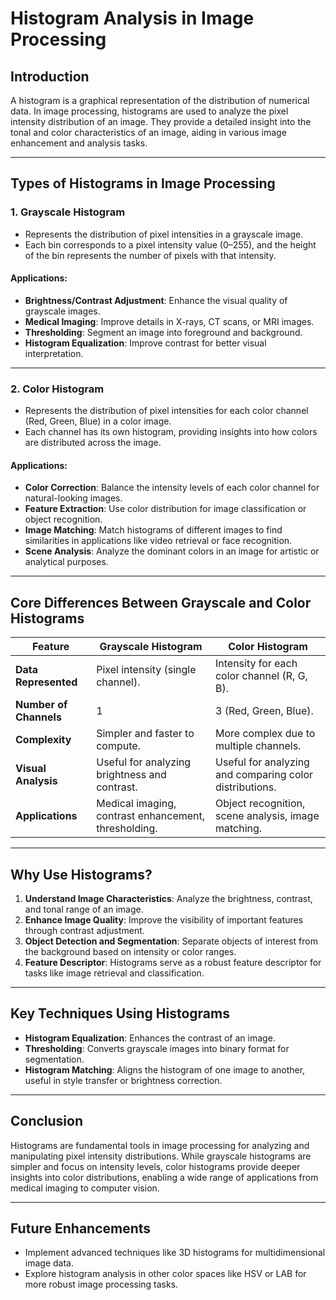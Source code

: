 # Histogram Analysis in Image Processing

## Introduction

A histogram is a graphical representation of the distribution of numerical data. In image processing, histograms are used to analyze the pixel intensity distribution of an image. They provide a detailed insight into the tonal and color characteristics of an image, aiding in various image enhancement and analysis tasks.

---

## Types of Histograms in Image Processing

### 1. **Grayscale Histogram**
   - Represents the distribution of pixel intensities in a grayscale image.
   - Each bin corresponds to a pixel intensity value (0–255), and the height of the bin represents the number of pixels with that intensity.

   #### Applications:
   - **Brightness/Contrast Adjustment**: Enhance the visual quality of grayscale images.
   - **Medical Imaging**: Improve details in X-rays, CT scans, or MRI images.
   - **Thresholding**: Segment an image into foreground and background.
   - **Histogram Equalization**: Improve contrast for better visual interpretation.

---

### 2. **Color Histogram**
   - Represents the distribution of pixel intensities for each color channel (Red, Green, Blue) in a color image.
   - Each channel has its own histogram, providing insights into how colors are distributed across the image.

   #### Applications:
   - **Color Correction**: Balance the intensity levels of each color channel for natural-looking images.
   - **Feature Extraction**: Use color distribution for image classification or object recognition.
   - **Image Matching**: Match histograms of different images to find similarities in applications like video retrieval or face recognition.
   - **Scene Analysis**: Analyze the dominant colors in an image for artistic or analytical purposes.

---

## Core Differences Between Grayscale and Color Histograms

| Feature               | Grayscale Histogram                  | Color Histogram                       |
|-----------------------|---------------------------------------|---------------------------------------|
| **Data Represented**  | Pixel intensity (single channel).    | Intensity for each color channel (R, G, B). |
| **Number of Channels**| 1                                    | 3 (Red, Green, Blue).                |
| **Complexity**        | Simpler and faster to compute.       | More complex due to multiple channels. |
| **Visual Analysis**   | Useful for analyzing brightness and contrast. | Useful for analyzing and comparing color distributions. |
| **Applications**      | Medical imaging, contrast enhancement, thresholding. | Object recognition, scene analysis, image matching. |

---

## Why Use Histograms?

1. **Understand Image Characteristics**: Analyze the brightness, contrast, and tonal range of an image.
2. **Enhance Image Quality**: Improve the visibility of important features through contrast adjustment.
3. **Object Detection and Segmentation**: Separate objects of interest from the background based on intensity or color ranges.
4. **Feature Descriptor**: Histograms serve as a robust feature descriptor for tasks like image retrieval and classification.

---

## Key Techniques Using Histograms

- **Histogram Equalization**: Enhances the contrast of an image.
- **Thresholding**: Converts grayscale images into binary format for segmentation.
- **Histogram Matching**: Aligns the histogram of one image to another, useful in style transfer or brightness correction.

---

## Conclusion

Histograms are fundamental tools in image processing for analyzing and manipulating pixel intensity distributions. While grayscale histograms are simpler and focus on intensity levels, color histograms provide deeper insights into color distributions, enabling a wide range of applications from medical imaging to computer vision.

---

## Future Enhancements
- Implement advanced techniques like 3D histograms for multidimensional image data.
- Explore histogram analysis in other color spaces like HSV or LAB for more robust image processing tasks.
